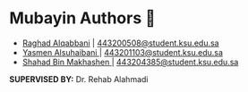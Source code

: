 # Mubayin Authors 📝
- [Raghad Alqabbani](https://github.com/Raghadalqabbani)   |  443200508@student.ksu.edu.sa 
- [Yasmen Alsuhaibani ](https://github.com/yasmen24)       |  443201103@student.ksu.edu.sa 
- [Shahad Bin Makhashen ](https://github.com/Shahad-BM)    |  443204385@student.ksu.edu.sa 


**SUPERVISED BY:** Dr. Rehab Alahmadi
